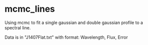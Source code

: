# mcmc_lines
Using mcmc to fit a single gaussian and double gaussian profile to a spectral line.

Data is in "J1407Flat.txt" with format: Wavelength, Flux, Error
